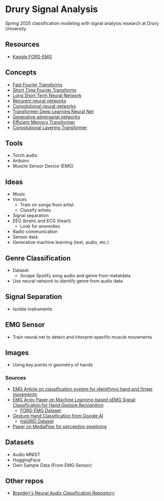 # Drury Signal Analysis

Spring 2025 classification modeling with signal analysis research at Drury University.

## Resources
  * [Kaggle FORS-EMG](https://www.kaggle.com/datasets/ummerummanchaity/fors-emg-a-novel-semg-dataset?resource=download)

## Concepts
  * [Fast Fourier Transforms](https://en.wikipedia.org/wiki/Fourier_transform)
  * [Short Time Fourier Transforms](https://en.wikipedia.org/wiki/Short-time_Fourier_transform)
  * [Long Short Term Neural Network](https://arxiv.org/pdf/1706.03762)
  * [Recurent neural networks](https://www.ibm.com/topics/recurrent-neural-networks)
  * [Convolutional neural networks](https://en.wikipedia.org/wiki/Convolutional_neural_network)
  * [Transformer Deep Learning Neural Net](https://arxiv.org/pdf/1706.03762)
  * [Generative adversarial networks](https://en.wikipedia.org/wiki/Generative_adversarial_network)
  * [Efficient Memory Transformer](https://arxiv.org/pdf/2010.10759)
  * [Convolutional Layering Transformer](https://arxiv.org/pdf/2209.14868)


 ## Tools
   * Torch audio
   * Arduino
   * Muscle Sensor Device (EMG)

## Ideas 
   * Music
   * Voices
      * Train on songs from artist
      * Classify artists
   * Signal separation
  * EEG (brain) and ECG (heart)
    * Look for anomolies
  * Radio communication
  * Sensor data
  * Generative machine learning (text, audio, etc.)

## Genre Classification
  * Dataset
    * Scrape Spotify song audio and genre from metatdata
  * Use neural network to identify genre from audio data

## Signal Separation
 * Isolate instruments

## EMG Sensor
 * Train neural net to detect and interpret specific muscle movements
## Images
 * Using key points in geometry of hands 
### Sources
 * [EMG Article on classification system for identifying hand and finger movements](https://www.sciencedirect.com/science/article/pii/S2772442522000661#:~:text=Abstract,of%20study%20in%20the%20future.)
 * [EMG Arxiv Paper on Machine Learning-based sEMG Signal Classification for Hand Gesture Recognition](https://arxiv.org/html/2411.15655v1#S3)
   * [FORS-EMG Dataset](https://www.kaggle.com/datasets/ummerummanchaity/fors-emg-a-novel-semg-dataset/data)
 * [Gesture Hand Classification from Google AI](https://ai.google.dev/edge/mediapipe/solutions/vision/gesture_recognizer)
   * [HaGRID Dataset](https://www.kaggle.com/datasets/kapitanov/hagrid)
 * [Paper on MediaPipe for perception pipelining](https://arxiv.org/pdf/1906.08172)

## Datasets
 * Audio MNIST
 * HuggingFace
 * Own Sample Data (From EMG Sensor)

## Other repos
 * [Brayden's Neural Audio Classification Repository](https://github.com/braydenoneal/neural-audio-classification)
